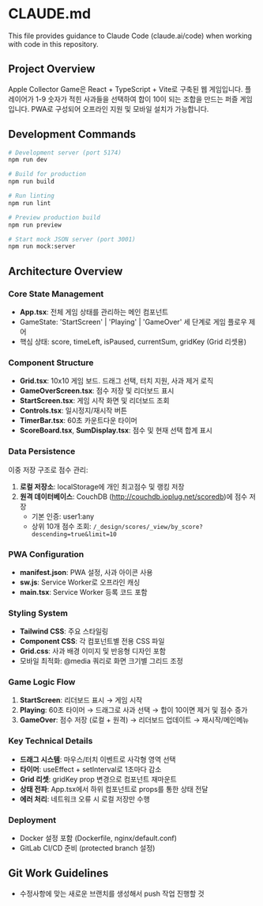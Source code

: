 # CLAUDE.md

This file provides guidance to Claude Code (claude.ai/code) when working with code in this repository.

## Project Overview

Apple Collector Game은 React + TypeScript + Vite로 구축된 웹 게임입니다. 플레이어가 1-9 숫자가 적힌 사과들을 선택하여 합이 10이 되는 조합을 만드는 퍼즐 게임입니다. PWA로 구성되어 오프라인 지원 및 모바일 설치가 가능합니다.

## Development Commands

```bash
# Development server (port 5174)
npm run dev

# Build for production
npm run build

# Run linting
npm run lint

# Preview production build
npm run preview

# Start mock JSON server (port 3001)
npm run mock:server
```

## Architecture Overview

### Core State Management
- **App.tsx**: 전체 게임 상태를 관리하는 메인 컴포넌트
- GameState: 'StartScreen' | 'Playing' | 'GameOver' 세 단계로 게임 플로우 제어
- 핵심 상태: score, timeLeft, isPaused, currentSum, gridKey (Grid 리셋용)

### Component Structure
- **Grid.tsx**: 10x10 게임 보드. 드래그 선택, 터치 지원, 사과 제거 로직
- **GameOverScreen.tsx**: 점수 저장 및 리더보드 표시
- **StartScreen.tsx**: 게임 시작 화면 및 리더보드 조회
- **Controls.tsx**: 일시정지/재시작 버튼
- **TimerBar.tsx**: 60초 카운트다운 타이머
- **ScoreBoard.tsx**, **SumDisplay.tsx**: 점수 및 현재 선택 합계 표시

### Data Persistence
이중 저장 구조로 점수 관리:
1. **로컬 저장소**: localStorage에 개인 최고점수 및 랭킹 저장
2. **원격 데이터베이스**: CouchDB (http://couchdb.ioplug.net/scoredb)에 점수 저장
   - 기본 인증: user1:any
   - 상위 10개 점수 조회: `/_design/scores/_view/by_score?descending=true&limit=10`

### PWA Configuration
- **manifest.json**: PWA 설정, 사과 아이콘 사용
- **sw.js**: Service Worker로 오프라인 캐싱
- **main.tsx**: Service Worker 등록 코드 포함

### Styling System
- **Tailwind CSS**: 주요 스타일링
- **Component CSS**: 각 컴포넌트별 전용 CSS 파일
- **Grid.css**: 사과 배경 이미지 및 반응형 디자인 포함
- 모바일 최적화: @media 쿼리로 화면 크기별 그리드 조정

### Game Logic Flow
1. **StartScreen**: 리더보드 표시 → 게임 시작
2. **Playing**: 60초 타이머 → 드래그로 사과 선택 → 합이 10이면 제거 및 점수 증가
3. **GameOver**: 점수 저장 (로컬 + 원격) → 리더보드 업데이트 → 재시작/메인메뉴

### Key Technical Details
- **드래그 시스템**: 마우스/터치 이벤트로 사각형 영역 선택
- **타이머**: useEffect + setInterval로 1초마다 감소
- **Grid 리셋**: gridKey prop 변경으로 컴포넌트 재마운트
- **상태 전파**: App.tsx에서 하위 컴포넌트로 props를 통한 상태 전달
- **에러 처리**: 네트워크 오류 시 로컬 저장만 수행

### Deployment
- Docker 설정 포함 (Dockerfile, nginx/default.conf)
- GitLab CI/CD 준비 (protected branch 설정)

## Git Work Guidelines
- 수정사항에 맞는 새로운 브랜치를 생성해서 push 작업 진행할 것